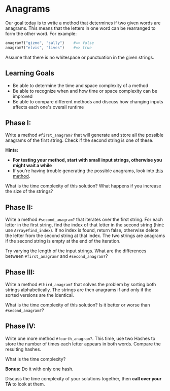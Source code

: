 # Anagrams

Our goal today is to write a method that determines if two given words are anagrams. This means that the letters in one word can be rearranged to form the other word. For example:

```ruby
anagram?("gizmo", "sally")    #=> false
anagram?("elvis", "lives")    #=> true
```

Assume that there is no whitespace or punctuation in the given strings.

## Learning Goals

* Be able to determine the time and space complexity of a method
* Be able to recognize when and how time or space complexity can be improved
* Be able to compare different methods and discuss how changing inputs affects
each one's overall runtime

## Phase I:
Write a method `#first_anagram?` that will generate and store all the possible anagrams of the first string. Check if the second string is one of these.

**Hints:**
* **For testing your method, start with small input strings, otherwise you might wait a while**
* If you're having trouble generating the possible anagrams, look into [this method][array-permutation-docs].

What is the time complexity of this solution? What happens if you increase the size of the strings?

## Phase II:
Write a method `#second_anagram?` that iterates over the first string. For each letter in the first string, find the index of that letter in the second string (hint: use `Array#find_index`). If no index is found, return false, otherwise delete the letter from the second string at that index. The two strings are anagrams if the second string is empty at the end of the iteration.

Try varying the length of the input strings. What are the differences between `#first_anagram?` and `#second_anagram?`?

## Phase III:
Write a method `#third_anagram?` that solves the problem by sorting both strings alphabetically. The strings are then anagrams if and only if the sorted versions are the identical.

What is the time complexity of this solution? Is it better or worse than `#second_anagram?`?

## Phase IV:
Write one more method `#fourth_anagram?`. This time, use two Hashes to store the number of times each letter appears in both words. Compare the resulting hashes.

What is the time complexity?

**Bonus:** Do it with only one hash.

Discuss the time complexity of your solutions together, then **call over your TA**
to look at them.

[array-permutation-docs]: http://ruby-doc.org/core-2.2.3/Array.html#method-i-permutation

